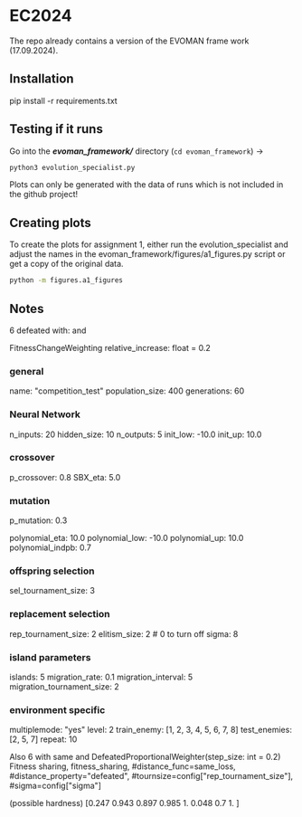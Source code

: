 # EC2024

The repo already contains a version of the EVOMAN frame work (17.09.2024).

## Installation

pip install -r requirements.txt

## Testing if it runs

Go into the ***evoman_framework/*** directory (`cd evoman_framework`) $\rightarrow$ 

```bash 
python3 evolution_specialist.py
```

Plots can only be generated with the data of runs which is not included in the github project!


## Creating plots

To create the plots for assignment 1, either run the evolution_specialist and adjust the names
in the evoman_framework/figures/a1_figures.py script or get a copy of the original data.
```bash
python -m figures.a1_figures
```

## Notes

6 defeated with:
and 

FitnessChangeWeighting
relative_increase: float = 0.2
### general
name: "competition_test"
population_size: 400
generations: 60

### Neural Network
n_inputs: 20
hidden_size: 10
n_outputs: 5
init_low: -10.0
init_up: 10.0

### crossover
p_crossover: 0.8
SBX_eta: 5.0

### mutation
p_mutation: 0.3

polynomial_eta: 10.0
polynomial_low: -10.0
polynomial_up: 10.0
polynomial_indpb: 0.7

### offspring selection
sel_tournament_size: 3

### replacement selection
rep_tournament_size: 2
elitism_size: 2  # 0 to turn off
sigma: 8

### island parameters
islands: 5
migration_rate: 0.1
migration_interval: 5
migration_tournament_size: 2

### environment specific
multiplemode: "yes"
level: 2
train_enemy: [1, 2, 3, 4, 5, 6, 7, 8]
test_enemies: [2, 5, 7]
repeat: 10


Also 6 with same and
DefeatedProportionalWeighter(step_size: int = 0.2)
Fitness sharing, fitness_sharing,
        #distance_func=same_loss,
        #distance_property="defeated",
        #tournsize=config["rep_tournament_size"],
        #sigma=config["sigma"]

(possible hardness)
[0.247 0.943 0.897 0.985 1.    0.048 0.7   1.   ]